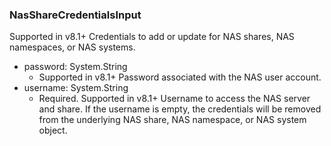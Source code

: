 ### NasShareCredentialsInput
Supported in v8.1+
Credentials to add or update for NAS shares, NAS namespaces, or NAS systems.

- password: System.String
  - Supported in v8.1+
Password associated with the NAS user account.
- username: System.String
  - Required. Supported in v8.1+
Username to access the NAS server and share. If the username is empty, the credentials will be removed from the underlying NAS share, NAS namespace, or NAS system object.

